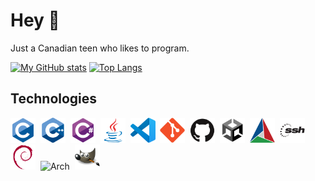# Hey 👋
Just a Canadian teen who likes to program.

[![My GitHub stats](https://github-readme-stats.vercel.app/api?username=zylve&count_private=true&show_icons=true&theme=highcontrast&title_color=70a4fc&bg_color=0,434343,000000)](https://github.com/anuraghazra/github-readme-stats)
[![Top Langs](https://github-readme-stats.vercel.app/api/top-langs/?username=zylve&layout=compact)](https://github.com/anuraghazra/github-readme-stats)
## Technologies
<div>
    <img src=https://github.com/devicons/devicon/blob/master/icons/c/c-original.svg title="C" alt="C" width="40" height="40"/>&nbsp;
    <img src=https://github.com/devicons/devicon/blob/master/icons/cplusplus/cplusplus-original.svg title="C++" alt="C++" width="40" height="40"/>&nbsp;
    <img src=https://github.com/devicons/devicon/blob/master/icons/csharp/csharp-original.svg title="C#" alt="C#" width="40" height="40"/>&nbsp;
    <img src=https://github.com/devicons/devicon/blob/master/icons/java/java-original.svg title="Java" alt="Java" width="40" height="40"/>&nbsp;
    <img src=https://github.com/devicons/devicon/blob/master/icons/vscode/vscode-original.svg title="VS code" alt="VS code" width="40" height="40"/>&nbsp;
    <img src=https://github.com/devicons/devicon/blob/master/icons/git/git-original.svg title="Git" alt="Git" width="40" height="40"/>&nbsp;
    <img src=https://github.com/devicons/devicon/blob/master/icons/github/github-original.svg title="Github" alt="Github" width="40" height="40"/>&nbsp;
    <img src=https://github.com/devicons/devicon/blob/master/icons/unity/unity-original.svg title="Unity" alt="Unity" width="40" height="40"/>&nbsp;
    <img src=https://github.com/devicons/devicon/blob/master/icons/cmake/cmake-original.svg title="Cmake" alt="Cmake" width="40" height="40"/>&nbsp;
    <img src=https://github.com/devicons/devicon/blob/master/icons/ssh/ssh-original-wordmark.svg title="ssh" alt="ssh" width="40" height="40"/>&nbsp;
    <img src=https://github.com/devicons/devicon/blob/master/icons/debian/debian-original.svg title="Debian" alt="Debian" width="40" height="40"/>&nbsp;
    <img src=https://upload.wikimedia.org/wikipedia/commons/a/a5/Archlinux-icon-crystal-64.svg title="Arch" alt="Arch" width="40" height="40"/>&nbsp;
    <img src=https://github.com/devicons/devicon/blob/master/icons/gimp/gimp-original.svg title="GIMP" alt="GIMP" width="40" height="40"/>&nbsp;
</div>
<!--
**Zylve/Zylve** is a ✨ _special_ ✨ repository because its `README.md` (this file) appears on your GitHub profile.

Here are some ideas to get you started:

- 🔭 I’m currently working on ...
- 🌱 I’m currently learning ...
- 👯 I’m looking to collaborate on ...
- 🤔 I’m looking for help with ...
- 💬 Ask me about ...
- 📫 How to reach me: ...
- 😄 Pronouns: ...
- ⚡ Fun fact: ...
-->
